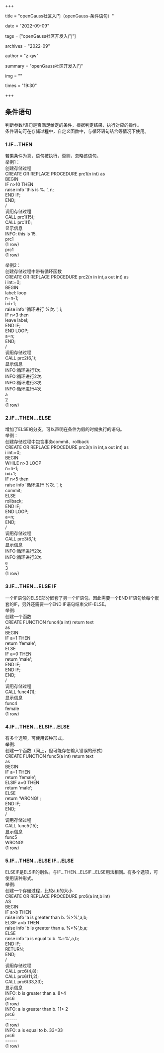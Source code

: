 +++

title = "openGauss社区入门（openGauss-条件语句）" 

date = "2022-09-09" 

tags = ["openGauss社区开发入门"] 

archives = "2022-09" 

author = "z-qw" 

summary = "openGauss社区开发入门" 

img = "" 

times = "19:30" 

+++

## 条件语句
判断参数/语句是否满足给定的条件，根据判定结果，执行对应的操作。<br />条件语句可在存储过程中，自定义函数中，与循环语句结合等情况下使用。
### 1.IF...THEN
若果条件为真，语句被执行，否则，忽略该语句。<br />举例1：<br />创建存储过程<br />CREATE OR REPLACE PROCEDURE prc1(n int) as<br />BEGIN<br />IF n>10 THEN<br />raise info 'this is %. ', n; <br />END IF;<br />END;<br />/<br />调用存储过程<br />CALL prc1(15);<br />CALL prc1(1);<br />显示信息<br />INFO: this is 15.<br />prc1<br />(1 row)<br />prc1<br />(1 row)

举例2：<br />创建存储过程中带有循环函数<br />CREATE OR REPLACE PROCEDURE prc2(n in int,a out int) as<br />i int:=0;<br />BEGIN<br />label: loop<br />n=n-1;<br />i=i+1;<br />raise info '循环进行 %次. ', i; <br />IF n<3 then<br />leave label;<br />END IF;<br />END LOOP;<br />a=n;<br />END;<br />/<br />调用存储过程<br />CALL prc2(6,1);<br />显示信息<br />INFO:循环进行1次.<br />INFO:循环进行2次.<br />INFO:循环进行3次.<br />INFO:循环进行4次.<br />a<br />2<br />(1 row)
### 2.IF...THEN...ELSE
增加了ELSE的分支，可以声明在条件为假的时候执行的语句。<br />举例：<br />创建存储过程中包含事务commit、rollback<br />CREATE OR REPLACE PROCEDURE prc3(n in int,a out int) as<br />i int:=0;<br />BEGIN<br />WHILE n>3 LOOP <br />n=n-1;<br />i=i+1;<br />IF  n<5 then<br />raise info '循环进行 %次. ', i; <br />commit; <br />ELSE<br />rollback;<br />END IF;<br />END LOOP;<br />a=n;<br />END;<br />/<br />调用存储过程<br />CALL prc3(6,1);<br />显示信息<br />INFO:循环进行2次.<br />INFO:循环进行3次.<br />a<br />3<br />(1 row)
### 3.IF...THEN...ELSE IF
一个IF语句的ELSE部分嵌套了另一个IF语句。因此需要一个END IF语句给每个嵌套的IF，另外还需要一个END IF语句结束父IF-ELSE。<br />举例:<br />创建一个函数<br />CREATE FUNCTION func4(a int) return text<br />as<br />BEGIN<br />IF a=1 THEN<br />return 'female';<br />ELSE <br />IF a=0 THEN<br />return 'male';<br />END IF;<br />END IF;<br />END;<br />/<br />调用存储过程<br />CALL func4(1);<br />显示信息<br />func4<br />female<br />(1 row)
### 4.IF...THEN...ELSIF...ELSE
有多个选项，可使用该种形式。<br />举例:<br />创建一个函数（同上，但可能存在输入错误的形式）<br />CREATE FUNCTION func5(a int) return text<br />as<br />BEGIN<br />IF a=1 THEN<br />return 'female';<br />ELSIF a=0 THEN<br />return 'male';<br />ELSE<br />return 'WRONG!';<br />END IF;<br />END;<br />/<br />调用存储过程<br />CALL func5(15);<br />显示信息<br />func5<br />WRONG!<br />(1 row)
### 5.IF...THEN...ELSE IF...ELSE
ELSEIF是ELSIF的别名。与IF...THEN...ELSIF...ELSE用法相同。有多个选项，可使用该种形式。<br />举例:<br />创建一个存储过程，比较a,b的大小<br />CREATE OR REPLACE PROCEDURE prc6(a int,b int) <br />AS<br />BEGIN<br />IF a>b THEN<br />raise info 'a is greater than b. %>%',a,b; <br />ELSIF a<b THEN<br />raise info 'b is greater than a. %>%',b,a; <br />ELSE<br />raise info 'a is equal to b. %=%',a,b; <br />END IF;<br />RETURN;<br />END;<br />/<br />调用存储过程<br />CALL prc6(4,8);<br />CALL prc6(11,2);<br />CALL prc6(33,33);<br />显示信息<br />INFO: b is greater than a. 8>4<br />prc6<br />(1 row)<br />INFO: a is greater than b. 11> 2<br />prc6<br />------<br />(1 row)<br />INFO: a is equal to b. 33=33<br />prc6<br />------<br />(1 row)



